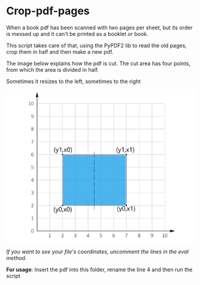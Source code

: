 # Crop-pdf-pages
When a book pdf has been scanned with two pages per sheet, but its order is messed up and it can't be printed as a booklet or book.

This script takes care of that, using the PyPDF2 lib to read the old pages, crop them in half and then make a new pdf.

The image below explains how the pdf is cut. The cut area has four points, from which the area is divided in half. 

Sometimes it resizes to the left, sometimes to the right

![Alt text](example.png)

*If you want to see your file's coordinates, uncomment the lines in the eval method.*

**For usage**: Insert the pdf into this folder, rename the line 4 and then run the script
